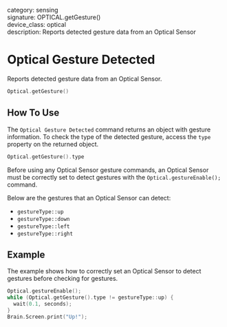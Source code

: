 category: sensing  
signature: OPTICAL.getGesture()  
device_class: optical  
description: Reports detected gesture data from an Optical Sensor  

# Optical Gesture Detected

Reports detected gesture data from an Optical Sensor.

```cpp
Optical.getGesture()
```

## How To Use

The `Optical Gesture Detected` command returns an object with gesture information. To check the type of the detected gesture, access the `type` property on the returned object.

```cpp
Optical.getGesture().type
```

Before using any Optical Sensor gesture commands, an Optical Sensor must be correctly set to detect gestures with the `Optical.gestureEnable();` command.

Below are the gestures that an Optical Sensor can detect:

- `gestureType::up`
- `gestureType::down`
- `gestureType::left`
- `gestureType::right`

## Example

The example shows how to correctly set an Optical Sensor to detect gestures before checking for gestures.

```cpp
Optical.gestureEnable();
while (Optical.getGesture().type != gestureType::up) {
  wait(0.1, seconds);
}
Brain.Screen.print("Up!");
```

<advanced>
</advanced>








